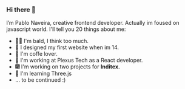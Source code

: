 ### Hi there 👋

I’m Pablo Naveira, creative frontend developer. Actually im foused on javascript world. I'll tell you 20 things about me:

- 👨‍🦲 I'm bald, I think too much.
- 📄 I designed my first website when im 14.
- 🍵 I'm coffe lover.
- 👜 I'm working at Plexus Tech as a React developer.
- 🎆 I'm working on two projects for **Inditex.**
- 📘 I'm learning Three.js
- ... to be continued :)
